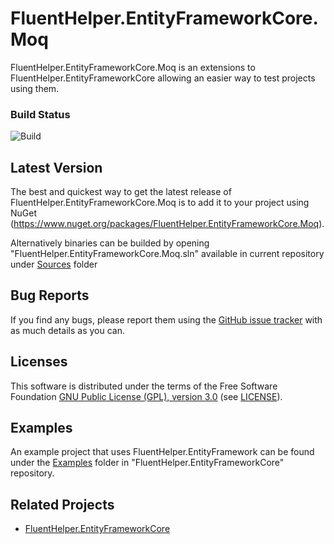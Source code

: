 # FluentHelper.EntityFrameworkCore.Moq

FluentHelper.EntityFrameworkCore.Moq is an extensions to FluentHelper.EntityFrameworkCore allowing an easier way to test projects using them.

### Build Status
![Build](https://github.com/MrSeekino/FluentHelper.EntityFrameworkCore.Moq/actions/workflows/dotnet.yml/badge.svg)

## Latest Version
The best and quickest way to get the latest release of FluentHelper.EntityFrameworkCore.Moq is to add it to your project using
NuGet (<https://www.nuget.org/packages/FluentHelper.EntityFrameworkCore.Moq>).

Alternatively binaries can be builded by opening "FluentHelper.EntityFrameworkCore.Moq.sln" available in current repository under [Sources](https://github.com/MrSeekino/FluentHelper.EntityFrameworkCore.Moq/tree/master/Sources) folder

## Bug Reports
If you find any bugs, please report them using the [GitHub issue tracker](https://github.com/MrSeekino/FluentHelper.EntityFrameworkCore.Moq/issues) with as much details as you can.

## Licenses
This software is distributed under the terms of the Free Software Foundation [GNU Public License (GPL), version 3.0](http://www.gnu.org/licenses/gpl-3.0-standalone.html) (see [LICENSE](LICENSE)).

## Examples
An example project that uses FluentHelper.EntityFramework can be found under the [Examples](https://github.com/MrSeekino/FluentHelper.EntityFrameworkCore/tree/master/Examples) folder in "FluentHelper.EntityFrameworkCore" repository.

## Related Projects
  - [FluentHelper.EntityFrameworkCore](https://github.com/MrSeekino/FluentHelper.EntityFrameworkCore)
